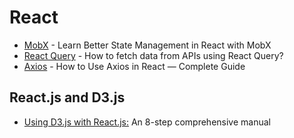 
# React
* [MobX](https://www.youtube.com/watch?v=kwEpxMqAqkw) - Learn Better State Management in React with MobX
* [React Query](https://rapidapi.com/guides/call-apis-react-query) - How to fetch data from APIs using React Query?
* [Axios](https://rapidapi.com/guides/axios-react-complete-guide) - How to Use Axios in React — Complete Guide

## React.js and D3.js
* [Using D3.js with React.js:](https://blog.griddynamics.com/using-d3-js-with-react-js-an-8-step-comprehensive-manual/) An 8-step comprehensive manual